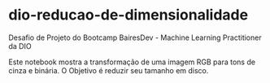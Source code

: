 # dio-reducao-de-dimensionalidade

Desafio de Projeto do Bootcamp BairesDev - Machine Learning Practitioner da DIO

Este notebook mostra a transformação de uma imagem RGB para tons de cinza e binária. O Objetivo é reduzir seu tamanho em disco.
